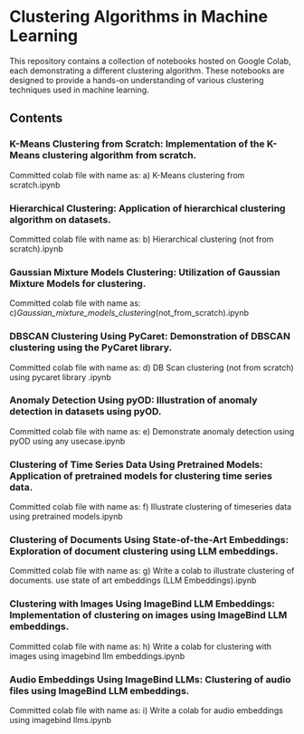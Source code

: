 # Clustering Algorithms in Machine Learning
This repository contains a collection of notebooks hosted on Google Colab, each demonstrating a different clustering algorithm. These notebooks are designed to provide a hands-on understanding of various clustering techniques used in machine learning.

## Contents
### K-Means Clustering from Scratch: Implementation of the K-Means clustering algorithm from scratch.
Committed colab file with name as: a) K-Means clustering from scratch.ipynb

### Hierarchical Clustering: Application of hierarchical clustering algorithm on datasets.
Committed colab file with name as: b) Hierarchical clustering (not from scratch).ipynb

### Gaussian Mixture Models Clustering: Utilization of Gaussian Mixture Models for clustering.
Committed colab file with name as: c)_Gaussian_mixture_models_clustering_(not_from_scratch).ipynb

### DBSCAN Clustering Using PyCaret: Demonstration of DBSCAN clustering using the PyCaret library.
Committed colab file with name as: d) DB Scan clustering (not from scratch) using pycaret library .ipynb

### Anomaly Detection Using pyOD: Illustration of anomaly detection in datasets using pyOD.
Committed colab file with name as: e) Demonstrate anomaly detection using pyOD using any usecase.ipynb

### Clustering of Time Series Data Using Pretrained Models: Application of pretrained models for clustering time series data.
Committed colab file with name as: f) Illustrate clustering of timeseries data using pretrained models.ipynb

### Clustering of Documents Using State-of-the-Art Embeddings: Exploration of document clustering using LLM embeddings.
Committed colab file with name as: g) Write a colab to illustrate clustering  of documents. use state of art embeddings (LLM Embeddings).ipynb

### Clustering with Images Using ImageBind LLM Embeddings: Implementation of clustering on images using ImageBind LLM embeddings.
Committed colab file with name as: h) Write a colab for clustering with images using imagebind llm embeddings.ipynb

### Audio Embeddings Using ImageBind LLMs: Clustering of audio files using ImageBind LLM embeddings.
Committed colab file with name as: i) Write a colab for audio embeddings using imagebind llms.ipynb








